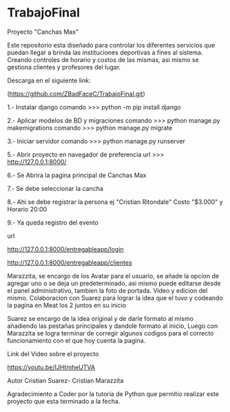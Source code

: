 # TrabajoFinal

Proyecto "Canchas Max" 

Este repositorio esta diseñado para controlar los diferentes servicios que puedan llegar a brinda las instituciones deportivas a fines al sistema.
Creando controles de horario y costos de las mismas, asi mismo se gestiona clientes y profesores del lugar.

Descarga en el siguiente link:

(https://github.com/ZBadFaceC/TrabajoFinal.git)


1.- Instalar django comando >>> python -m pip install django

2.- Aplicar modelos de BD y migraciones comando >>> python manage.py makemigrations comando >>> python manage.py migrate

3.- Iniciar servidor comando >>> python manage.py runserver

5.- Abrir proyecto en navegador de preferencia url >>> http://127.0.0.1:8000/

6.- Se Abrira la pagina principal de Canchas Max

7.- Se debe seleccionar la cancha

8.- Ahi se debe registrar la persona ej "Cristian Ritondale" Costo "$3.000" y Horario 20:00

9.- Ya queda registro del evento

url

http://127.0.0.1:8000/entregableapp/login

http://127.0.0.1:8000/entregableapp/clientes


Marazzita, se encargo de los Avatar para el usuario, se añade la opcion de agregar uno o se deja un predeterminado, asi mismo puede editarse desde el panel administrativo, tambien la foto de portada. Video y edicion del mismo. Colaboracion con Suarez para lograr la idea que el tuvo y codeando la pagina en Meat los 2 juntos en su inicio

Suarez se encargo de la idea original y de darle formato al mismo añadiendo las pestañas principales y dandole formato al inicio, Luego con Marazzita se logra terminar de corregir algunos codigos para el correcto funcionamiento con el que hoy cuenta la pagina.



Link del Video sobre el proyecto

https://youtu.be/IJHtmheUTVA




Autor Cristian Suarez- Cristian Marazzita


Agradecimiento a Coder por la tutoria de Python que permitio realizar este proyecto que esta terminado a la fecha.









